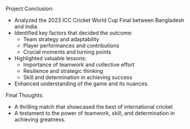 Project 
Conclusion:

- Analyzed the 2023 ICC Cricket World Cup Final between Bangladesh and India 
- Identified key factors that decided the outcome:
    - Team strategy and adaptability
    - Player performances and contributions
    - Crucial moments and turning points
- Highlighted valuable lessons:
    - Importance of teamwork and collective effort
    - Resilience and strategic thinking
    - Skill and determination in achieving success
- Enhanced understanding of the game and its nuances.

  
 Final Thoughts:

- A thrilling match that showcased the best of international cricket
- A testament to the power of teamwork, skill, and determination in achieving greatness.
